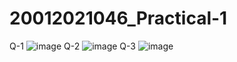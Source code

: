 # 20012021046_Practical-1
Q-1 ![image](https://user-images.githubusercontent.com/98577250/183416272-4a83069e-59b1-4beb-8b3d-73686bdff06a.png)
Q-2 ![image](https://user-images.githubusercontent.com/98577250/183416134-19dee907-c4ca-4a71-826c-a510cef70fe8.png)
Q-3 ![image](https://user-images.githubusercontent.com/98577250/183415944-4ccf21ec-f870-4497-9695-c88d0b2f451b.png)
